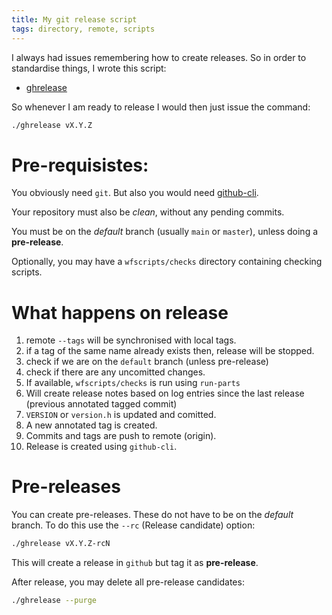 ```yaml
---
title: My git release script
tags: directory, remote, scripts
---
```


I always had issues remembering how to create releases.
So in order to standardise things, I wrote this script:

- [ghrelease](https://github.com/TortugaLabs/my-gh-tools/blob/main/ghrelease.sh)

So whenever I am ready to release I would then just issue
the command:

```bash
./ghrelease vX.Y.Z
```

# Pre-requisistes:

You obviously need `git`.  But also you would need
[github-cli](https://github.com/cli/cli).

Your repository must also be *clean*, without any
pending commits.

You must be on the *default* branch (usually `main` or
`master`), unless doing a **pre-release**.

Optionally, you may have a `wfscripts/checks` directory
containing checking scripts.

# What happens on release

1. remote `--tags` will be synchronised with local tags.
2. if a tag of the same name already exists then, release
   will be stopped.
3. check if we are on the `default` branch (unless pre-release)
4. check if there are any uncomitted changes.
5. If available, `wfscripts/checks` is run using `run-parts`
6. Will create release notes based on log entries since the
   last release (previous annotated tagged commit)
7. `VERSION` or `version.h` is updated and comitted.
8. A new annotated tag is created.
9. Commits and tags are push to remote (origin).
10. Release is created using `github-cli`.

# Pre-releases

You can create pre-releases.  These do not have to be on the
*default* branch.  To do this use the `--rc` (Release candidate)
option:

```bash
./ghrelease vX.Y.Z-rcN
```

This will create a release in `github` but tag it as **pre-release**.

After release, you may delete all pre-release candidates:

```bash
./ghrelease --purge
```

